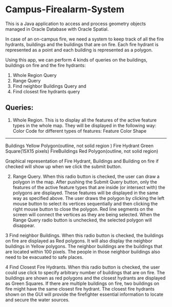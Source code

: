 # Campus-Firealarm-System
This is a Java application to access and process geometry objects managed in Oracle Database with Oracle Spatial.

In case of an on-campus fire, we need a system to keep track of all the fire hydrants, buildings and the buildings that are on fire. Each fire hydrant is represented as a point and each building is represented as a polygon.

Using this app, we can perform 4 kinds of queries on the buildings, buildings on fire and the fire hydrants:
1. Whole Region Query
2. Range Query
3. Find neighbor Buildings Query and 
4. Find closest fire hydrants query

Queries:
--------
1. Whole Region. This is to display all the features of the active feature types in the whole map. They will be displayed in the following way:
Color Code for different types of features:
Feature           Color               Shape
---------------------------------------------------------------------------
Buildings         Yellow              Polygon(outline, not solid region )
Fire Hydrant      Green               Square(15X15 pixels)
FireBuildings     Red                 Polygon(outline, not solid region)

Graphical representation of Fire Hydrant, Buildings and Building on fire if checked will show up when we click the submit button.

2. Range Query. When this radio button is checked, the user can draw a polygon in the map. After pushing the Submit Query button, only the features of the active feature types that are inside (or intersect with) the polygons are displayed. These features will be displayed in the same way as specified above. The user draws the polygon by clicking the left mouse button to select its vertices sequentially and then clicking the right mouse button to close the polygon. Red line segments on the screen will connect the vertices as they are being selected. When the Range Query radio button is unchecked, the selected polygon will disappear.

3 Find neighbor Buildings. When this radio button is checked, the buildings on fire are displayed as Red polygons. It will also display the neighbor buildings in Yellow polygons. The neighbor buildings are the buildings that are located within 100 pixels. The people in those neighbor buildings also need to be evacuated to safe places.

4 Find Closest Fire Hydrants. When this radio button is checked, the user could use click to specify arbitrary number of buildings that are on fire. The buildings are shown as red polygons and the closest hydrants are displayed as Green Squares. If there are multiple buildings on fire, two buildings on fire might have the same closest fire hydrant. The closest fire hydrants shown on the GUI will provide the firefighter essential information to locate and secure the water sources.
